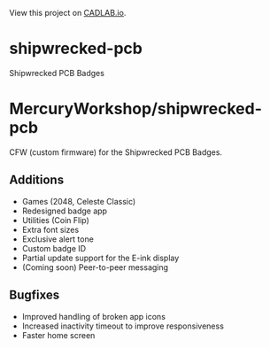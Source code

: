 View this project on [CADLAB.io](https://cadlab.io/project/29385).

# shipwrecked-pcb
Shipwrecked PCB Badges

# MercuryWorkshop/shipwrecked-pcb
CFW (custom firmware) for the Shipwrecked PCB Badges.

## Additions
- Games (2048, Celeste Classic)
- Redesigned badge app
- Utilities (Coin Flip)
- Extra font sizes
- Exclusive alert tone
- Custom badge ID
- Partial update support for the E-ink display
- (Coming soon) Peer-to-peer messaging

## Bugfixes
- Improved handling of broken app icons
- Increased inactivity timeout to improve responsiveness
- Faster home screen
